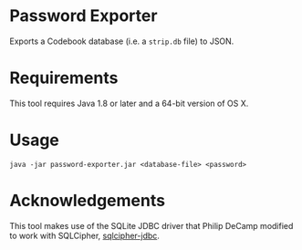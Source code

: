 # Password Exporter

Exports a Codebook database (i.e. a `strip.db` file) to JSON.


# Requirements

This tool requires Java 1.8 or later and a 64-bit version of OS X.


# Usage

```
java -jar password-exporter.jar <database-file> <password>
```


# Acknowledgements

This tool makes use of the SQLite JDBC driver that Philip DeCamp modified to work with SQLCipher, [sqlcipher-jdbc](https://github.com/decamp/sqlcipher-jdbc).
